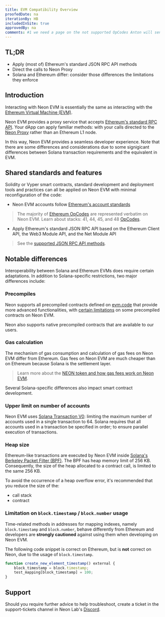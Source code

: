 ```yaml
---
title: EVM Compatibility Overview
proofedDate: na
iterationBy: HB
includedInSite: true
approvedBy: na
comments: #1 we need a page on the not supported OpCodes Anton will send by slack #2 Requires supported precompiles Anton can provide by slack + explanation of WHY they are not supported #3 Requires a list of native precomiled contracts Anton can provide by slack [actually, the yellow paper https://ethereum.github.io/yellowpaper/paper.pdf is not a great source for the opcodes -- using docs instead]
---
```


## TL;DR

- Apply (most of) Ethereum's standard JSON RPC API methods
- Direct the calls to Neon Proxy
- Solana and Ethereum differ: consider those differences the limitations they enforce

## Introduction

Interacting with Neon EVM is essentially the same as interacting with the [Ethereum Virtual Machine (EVM)](https://ethereum.org/en/developers/docs/evm/).

Neon EVM provides a proxy service that accepts [Ethereum's standard RPC API](https://ethereum.github.io/execution-apis/api-documentation/). Your dApp can apply familiar methods: with your calls directed to the [Neon Proxy](../about/neon_ecosystem#neon-proxy) rather than an Ethereum L1 node.

In this way, Neon EVM provides a seamless developer experience. Note that there are some differences and considerations due to some signigicant differences between Solana transaction requirements and the equivalent in EVM. 

## Shared standards and features

Solidity or Vyper smart contracts, standard development and deployment tools and practices can all be applied on Neon EVM with minimal reconfiguration of the code:

- Neon EVM accounts follow [Ethereum's account standards](https://ethereum.org/en/developers/docs/accounts/) 

>  The majority of [Ethereum OpCodes](https://ethereum.org/en/developers/docs/evm/opcodes) are represented verbatim on Neon EVM. Learn about stacks: 41, 44, 45, and 48 [OpCodes](opcodes).
 
- Apply Ethereum's standard JSON RPC API based on the Ethereum Client API, the Web3 Module API, and the Net Module API

> See the [supported JSON RPC API methods](./json_rpc_api_methods).

## Notable differences

Interoperability between Solana and Ethereum EVMs does require certain adaptations. In addition to Solana-specific restrictions, two major differences include:

### Precompiles
Neon supports all precompiled contracts defined on [evm.code](https://www.evm.codes/precompiled?fork=merge) that provide more advanced functionalities, with [certain limitations](./precompiles#limitations) on some precompiled contracts on Neon EVM.


Neon also supports native precompiled contracts that are available to our users.


### Gas calculation
The mechanism of gas consumption and calculation of gas fees on Neon EVM differ from Ethereum. Gas fees on Neon EVM are much cheaper than on Ethereum because Solana is the settlement layer. 

<!-- Oleg could provide metrics on one transfer. Once mainnet launched can we compare Neon + Solana to L2 and Rollups Yuri has for tx such as transfers and swaps -->

> Learn more about the [NEON token and how gas fees work on Neon EVM](../../docs/tokens/gas_fees.md).

Several Solana-specific differences also impact smart contract development.

### Upper limit on number of accounts
<!-- link to solana tx renamed and relinked -->
Neon EVM uses [Solana Transaction V0](https://docs.solana.com/developing/versioned-transactions): limiting the maximum number of accounts used in a single transaction to 64. Solana requires that all accounts used in a transaction be specified in order; to ensure parallel execution of transactions.

<!-- go deeper on HOW to modify the contract to constrain account numbers Anton will pass in slack
  -->

### Heap size
Ethereum-like transactions are executed by Neon EVM inside [Solana's Berkeley Packet Filter (BPF)](https://docs.solana.com/developing/on-chain-programs/overview#berkeley-packet-filter-bpf). The BPF has heap memory limit of 256 KB. Consequently, the size of the heap allocated to a contract call, is limited to the same 256 KB.

To avoid the occurrence of a heap overflow error, it's recommended that you reduce the size of the:
- call stack
- contract

<!-- support users further on HOW to reduce heap size?

Can we show logs ?screenshot and name of service? to demonstrate when the issue is heap size? == detection method ?? Oleg should be able to provide -->


### Limitation on `block.timestamp` / `block.number` usage
Time-related methods in addresses for mapping indexes, namely `block.timestamp` and `block.number`, behave differently from Ethereum and developers are **strongly cautioned** against using them when developing on Neon EVM. 

The following code snippet is correct on Ethereum, but is **not** correct on Neon, due to the usage of `block.timestamp`.
```javascript
function create_new_element_timestamp() external {
	block_timestamp = block.timestamp;
	test_mapping[block_timestamp] = 100;
}
```

## Support

Should you require further advice to help troubleshoot, create a ticket in the support-tickets channel in Neon Lab's [Discord](https://discord.gg/neonevm).